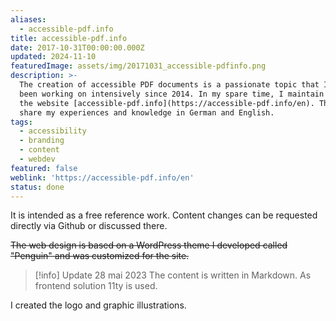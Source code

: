 ```yaml
---
aliases:
  - accessible-pdf.info
title: accessible-pdf.info
date: 2017-10-31T00:00:00.000Z
updated: 2024-11-10
featuredImage: assets/img/20171031_accessible-pdfinfo.png
description: >-
  The creation of accessible PDF documents is a passionate topic that I have
  been working on intensively since 2014. In my spare time, I maintain and run
  the website [accessible-pdf.info](https://accessible-pdf.info/en). There I
  share my experiences and knowledge in German and English.
tags:
  - accessibility
  - branding
  - content
  - webdev
featured: false
weblink: 'https://accessible-pdf.info/en'
status: done
---
```

It is intended as a free reference work. Content changes can be requested directly via Github or discussed there.

~~The web design is based on a WordPress theme I developed called "Penguin" and was customized for the site.~~

> [!info] Update 28 mai 2023
> The content is written in Markdown. As frontend solution 11ty is used.

I created the logo and graphic illustrations.
